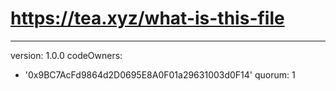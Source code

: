 # https://tea.xyz/what-is-this-file
---
version: 1.0.0
codeOwners:
  - '0x9BC7AcFd9864d2D0695E8A0F01a29631003d0F14'
quorum: 1
